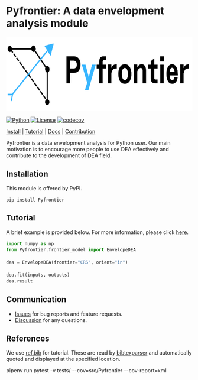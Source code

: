 # Pyfrontier: A data envelopment analysis module
<div align="center"><img src="./images/logo.png" height="200"/></div>

[![Python](https://img.shields.io/badge/Python-3.8%20%7C%203.9-blue)](https://codecov.io/gh/NibuTake/PyDEA)
[![License](https://img.shields.io/github/license/NibuTake/PyDEA?color=blue)](LICENSE)
[![codecov](https://codecov.io/gh/NibuTake/PyDEA/branch/main/graph/badge.svg?token=EL44JBAYOT)](https://codecov.io/gh/NibuTake/PyDEA)


[Install](#installation) | [Tutorial](https://nibutake.github.io/PyDEA/tutorials/index.html#) | [Docs](https://nibutake.github.io/PyDEA/index.html) | [Contribution](./CONTRIBUTING.md)

Pyfrontier is a data envelopment analysis for Python user. Our main motivation is to encourage more people to use DEA effectively and contribute to the development of DEA field.

## Installation
This module is offered by PyPI.

```
pip install Pyfrontier
```

## Tutorial
A brief example is provided below. For more information, please click [here](https://nibutake.github.io/PyDEA/tutorials/index.html#).

```python
import numpy as np
from Pyfrontier.frontier_model import EnvelopeDEA

dea = EnvelopeDEA(frontier="CRS", orient="in")

dea.fit(inputs, outputs)
dea.result
```

## Communication
- [Issues](https://github.com/NibuTake/PyDEA/issues) for bug reports and feature requests.
- [Discussion](https://github.com/NibuTake/PyDEA/discussions) for any questions.

## References
We use [ref.bib](./tutorials/ref.bib) for tutorial.
These are read by [bibtexparser](https://bibtexparser.readthedocs.io/en/master/) and automatically quoted and displayed at the specified location.

pipenv run pytest -v tests/ --cov=src/Pyfrontier --cov-report=xml
